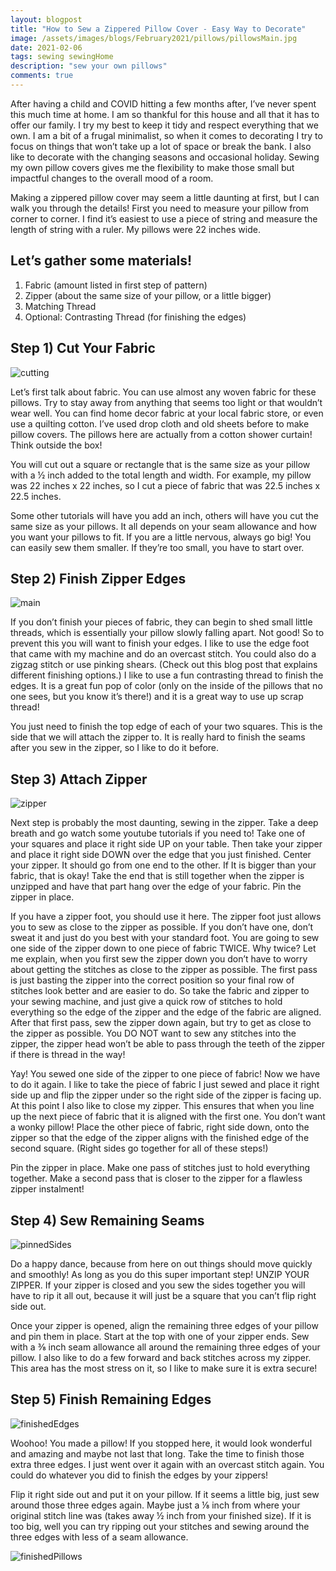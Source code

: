 ```yaml
---
layout: blogpost
title: "How to Sew a Zippered Pillow Cover - Easy Way to Decorate"
image: /assets/images/blogs/February2021/pillows/pillowsMain.jpg
date: 2021-02-06
tags: sewing sewingHome
description: "sew your own pillows"
comments: true
---
```


After having a child and COVID hitting a few months after, I’ve never spent this much time at home. I am so thankful for this house and all that it has to offer our family. I try my best to keep it tidy and respect everything that we own. I am a bit of a frugal minimalist, so when it comes to decorating I try to focus on things that won’t take up a lot of space or break the bank. I also like to decorate with the changing seasons and occasional holiday. Sewing my own pillow covers gives me the flexibility to make those small but impactful changes to the overall mood of a room.

Making a zippered pillow cover may seem a little daunting at first, but I can walk you through the details! First you need to measure your pillow from corner to corner. I find it’s easiest to use a piece of string and measure the length of string with a ruler. My pillows were 22 inches wide.

<h2> Let’s gather some materials! </h2>

1. Fabric (amount listed in first step of pattern)
2. Zipper (about the same size of your pillow, or a little bigger)
3. Matching Thread
4. Optional: Contrasting Thread (for finishing the edges)

<h2> Step 1) Cut Your Fabric </h2>

![cutting](/assets/images/blogs/February2021/pillows/cutting.jpg)

Let’s first talk about fabric. You can use almost any woven fabric for these pillows. Try to stay away from anything that seems too light or that wouldn’t wear well. You can find home decor fabric at your local fabric store, or even use a quilting cotton. I’ve used drop cloth and old sheets before to make pillow covers. The pillows here are actually from a cotton shower curtain! Think outside the box!

You will cut out a square or rectangle that is the same size as your pillow with a ½ inch added to the total length and width. For example, my pillow was 22 inches x 22 inches, so I cut a piece of fabric that was 22.5 inches x 22.5 inches. 

Some other tutorials will have you add an inch, others will have you cut the same size as your pillows. It all depends on your seam allowance and how you want your pillows to fit. If you are a little nervous, always go big! You can easily sew them smaller. If they’re too small, you have to start over. 



<h2> Step 2) Finish Zipper Edges </h2>

![main](/assets/images/blogs/February2021/pillows/edgeFoot.jpg)

If you don’t finish your pieces of fabric, they can begin to shed small little threads, which is essentially your pillow slowly falling apart. Not good! So to prevent this you will want to finish your edges. I like to use the edge foot that came with my machine and do an overcast stitch. You could also do a zigzag stitch or use pinking shears. (Check out this blog post that explains different finishing options.) I like to use a fun contrasting thread to finish the edges. It is a great fun pop of color (only on the inside of the pillows that no one sees, but you know it’s there!) and it is a great way to use up scrap thread!

You just need to finish the top edge of each of your two squares. This is the side that we will attach the zipper to. It is really hard to finish the seams after you sew in the zipper, so I like to do it before.



<h2> Step 3) Attach Zipper </h2>

![zipper](/assets/images/blogs/February2021/pillows/zipperSewn.jpg)

Next step is probably the most daunting, sewing in the zipper. Take a deep breath and go watch some youtube tutorials if you need to! Take one of your squares and place it right side UP on your table. Then take your zipper and place it right side DOWN over the edge that you just finished. Center your zipper. It should go from one end to the other. If It is bigger than your fabric, that is okay! Take the end that is still together when the zipper is unzipped and have that part hang over the edge of your fabric. Pin the zipper in place.

If you have a zipper foot, you should use it here. The zipper foot just allows you to sew as close to the zipper as possible. If you don’t have one, don’t sweat it and just do you best with your standard foot. You are going to sew one side of the zipper down to one piece of fabric TWICE. Why twice? Let me explain, when you first sew the zipper down you don’t have to worry about getting the stitches as close to the zipper as possible. The first pass is just basting the zipper into the correct position so your final row of stitches look better and are easier to do. So take the fabric and zipper to your sewing machine, and just give a quick row of stitches to hold everything so the edge of the zipper and the edge of the fabric are aligned. After that first pass, sew the zipper down again, but try to get as close to the zipper as possible. You DO NOT want to sew any stitches into the zipper, the zipper head won’t be able to pass through the teeth of the zipper if there is thread in the way!

Yay! You sewed one side of the zipper to one piece of fabric! Now we have to do it again. I like to take the piece of fabric I just sewed and place it right side up and flip the zipper under so the right side of the zipper is facing up. At this point I also like to close my zipper. This ensures that when you line up the next piece of fabric that it is aligned with the first one. You don’t want a wonky pillow! Place the other piece of fabric, right side down, onto the zipper so that the edge of the zipper aligns with the finished edge of the second square. (Right sides go together for all of these steps!) 

Pin the zipper in place. Make one pass of stitches just to hold everything together. Make a second pass that is closer to the zipper for a flawless zipper instalment!




<h2> Step 4) Sew Remaining Seams </h2>

![pinnedSides](/assets/images/blogs/February2021/pillows/pinnedSides.jpg)

Do a happy dance, because from here on out things should move quickly and smoothly! As long as you do this super important step! UNZIP YOUR ZIPPER. If your zipper is closed and you sew the sides together you will have to rip it all out, because it will just be a square that you can’t flip right side out. 

Once your zipper is opened, align the remaining three edges of your pillow and pin them in place. Start at the top with one of your zipper ends. Sew with a ⅜ inch seam allowance all around the remaining three edges of your pillow. I also like to do a few forward and back stitches across my zipper. This area has the most stress on it, so I like to make sure it is extra secure!



<h2> Step 5) Finish Remaining Edges </h2>

![finishedEdges](/assets/images/blogs/February2021/pillows/finishedEdges.jpg)

Woohoo! You made a pillow! If you stopped here, it would look wonderful and amazing and maybe not last that long. Take the time to finish those extra three edges. I just went over it again with an overcast stitch again. You could do whatever you did to finish the edges by your zippers! 

Flip it right side out and put it on your pillow. If it seems a little big, just sew around those three edges again. Maybe just a ⅛ inch from where your original stitch line was (takes away ½ inch from your finished size). If it is too big, well you can try ripping out your stitches and sewing around the three edges with less of a seam allowance. 


![finishedPillows](/assets/images/blogs/February2021/pillows/finishedPillows.jpg)

